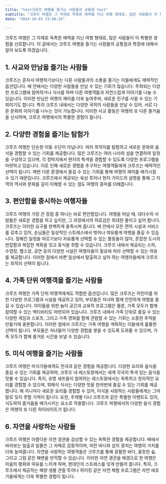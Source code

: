 ```yaml
---
title: "test크루즈 여행을 즐기는 사람들의 공통점 test"
subtitle: "크루즈 여행은 그 자체로 독특한 매력을 지닌 여행 형태로, 많은 사람들이 이 특별한 경험을 선호합니다. 크루즈 여행을 즐기는 사람들의 공통점과 특징에 대해서 소개하는 글입니다."
date: "2024-10-03 23:48:24"

---
```




크루즈 여행은 그 자체로 독특한 매력을 지닌 여행 형태로, 많은 사람들이 이 특별한 경험을 선호합니다. 이 글에서는 크루즈 여행을 즐기는 사람들의 공통점과 특징에 대해서 알아 보도록 하겠습니다.

<h2>1. 사교와 만남을 즐기는 사람들</h2>
크루즈는 혼자서 여행하기보다는 다른 사람들과의 소통을 즐기는 이들에게도 매력적인 옵션입니다. 배 안에서는 다양한 사람들을 만날 수 있는 기회가 많습니다. 주최되는 다양한 프로그램에 참여하거나 식사를 하며 다른 여행객들과 자연스럽게 이야기를 나눌 수 있습니다. 이러한 만남은 여행의 재미를 더욱 높여주며, 새로운 친구를 사귈 수 있는 기회이기도 합니다. 특히 크루즈 내에서는 다양한 국적의 사람들을 만날 수 있어, 서로 다른 문화와 이야기를 나누는 것이 가능합니다. 이러한 사교 활동은 여행의 또 다른 즐거움을 선사하며, 크루즈 여행에서의 특별한 경험이 됩니다.
<br/>

<h2>2. 다양한 경험을 즐기는 탐험가</h2>
<p>크루즈 여행은 단순한 이동 수단이 아닙니다. 여러 목적지를 탐험하고 새로운 문화와 음식을 경험할 수 있는 기회를 제공합니다. 많은 크루즈는 여러 나라와 섬을 연결하여 일정을 구성하고 있으며, 각 정박지에서 현지의 특색을 경험할 수 있도록 다양한 프로그램을 마련하고 있습니다. 이로 인해 새로운 경험을 추구하는 여행객들에게 크루즈는 매력적인 선택이 됩니다. 매번 다른 환경에서 즐길 수 있는 기회를 통해 여행의 재미를 배가시킬 수 있기 때문입니다. 크루즈에서 제공되는 육상 투어나 현지 가이드의 설명을 통해 그 지역의 역사와 문화를 깊이 이해할 수 있는 점도 여행의 흥미를 더해줍니다.</p>

<h2>3. 편안함을 중시하는 여행자들</h2>
<p>크루즈 여행의 가장 큰 장점 중 하나는 바로 편안함입니다. 여행을 떠날 때, 대다수의 사람들은 새로운 경험을 하고 싶지만, 그 과정에서의 피로감은 최대한 줄이고 싶어 합니다. 크루즈는 이러한 요구를 완벽하게 충족시켜 줍니다. 배 안에서 모든 편의 시설과 서비스를 갖추고 있어, 손님들은 일상적인 스트레스에서 벗어나 여유롭게 여행을 즐길 수 있습니다. 정해진 일정을 따르기보다 자유롭게 선택할 수 있는 활동들이 많아, 혼잡한 도시의 번잡함과 복잡한 계획을 잊고 휴식을 취할 수 있습니다. 크루즈 내에서 제공되는 스파, 수영장, 헬스장, 공연 등의 다양한 시설은 여행자들이 필요에 따라 선택할 수 있는 여유를 제공합니다. 이러한 점에서 바쁜 일상에서 탈출하고 싶어 하는 여행자들에게 크루즈는 최적의 선택이 됩니다.</p>

<h2>4. 가족 단위 여행객을 즐기는 사람들</h2>
<p>크루즈 여행은 가족 단위 여행객에게도 적합한 옵션입니다. 많은 크루즈는 어린이를 위한 다양한 프로그램과 시설을 제공하고 있어, 부모들은 자녀와 함께 안전하게 여행을 즐길 수 있습니다. 아이들을 위한 놀이 공간과 교육적 프로그램은 물론, 가족 모두가 함께 참여할 수 있는 액티비티도 마련되어 있습니다. 크루즈 내에서 가족 단위로 즐길 수 있는 다양한 게임과 스포츠, 그리고 가족 영화를 함께 관람할 수 있는 기회는 소중한 추억을 만들기에 충분합니다. 이러한 점에서 크루즈는 가족 여행을 계획하는 이들에게 훌륭한 선택이 됩니다. 부모들은 자녀들이 다양한 경험을 쌓을 수 있도록 도와줄 수 있으며, 가족 모두가 함께 즐거운 시간을 보낼 수 있습니다.</p>

<h2>5. 미식 여행을 즐기는 사람들</h2>
<p>크루즈 여행은 미식가들에게도 천국과 같은 경험을 제공합니다. 다양한 요리와 음식을 즐길 수 있는 기회를 제공하여, 크루즈 내 레스토랑에서는 세계 각국의 특색 있는 음식을 맛볼 수 있습니다. 특히, 유명 셰프들이 참여하는 레스토랑에서는 독특하고 창의적인 요리를 경험할 수 있으며, 뷔페식 식사는 다양한 맛을 한꺼번에 즐길 수 있는 기회를 제공합니다. 매 끼니마다 새로운 요리를 경험할 수 있어, 미식을 사랑하는 사람들에게는 그야말로 잊지 못할 기억이 됩니다. 또한, 주제별 디너 크루즈와 같은 특별한 이벤트도 있어, 식도락의 즐거움을 배가시키는 요소로 작용합니다. 크루즈 여행에서의 다양한 음식 경험은 여행의 또 다른 하이라이트가 됩니다.</p>

<h2>6. 자연을 사랑하는 사람들</h2>
<p>크루즈 여행은 아름다운 자연 경관을 감상할 수 있는 독특한 경험을 제공합니다. 배에서 바라보는 일출과 일몰은 그 자체로 감동적이며, 파란 바다와 섬의 경치는 여행의 가치를 더욱 높여줍니다. 자연을 사랑하는 여행객들은 크루즈를 통해 광활한 바다, 울창한 숲, 그리고 그림 같은 해변을 만끽할 수 있습니다. 이러한 자연 경관을 배경으로 한 여행은 마음의 평화와 여유를 느끼게 하며, 현대인의 스트레스를 잊게 만들어 줍니다. 특히, 크루즈에서 제공하는 해양 생물 관찰 투어나 하이킹 같은 자연 체험 프로그램은 자연 애호가들에게는 더욱 특별한 경험이 됩니다.</p>
